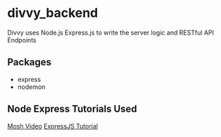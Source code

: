 # divvy_backend
Divvy uses Node.js Express.js to write the server logic and RESTful API Endpoints

## Packages
* express
* nodemon

## Node Express Tutorials Used
[Mosh Video](https://www.youtube.com/watch?v=pKd0Rpw7O48)
[ExpressJS Tutorial](https://expressjs.com/en/starter/basic-routing.html)